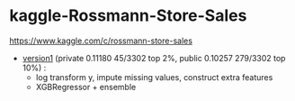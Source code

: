 # kaggle-Rossmann-Store-Sales

https://www.kaggle.com/c/rossmann-store-sales

- [version1](https://nbviewer.jupyter.org/github/qinhanmin2014/kaggle-Rossmann-Store-Sales/blob/master/version1.ipynb)
(private 0.11180 45/3302 top 2%, public 0.10257 279/3302 top 10%) :
  - log transform y, impute missing values, construct extra features
  - XGBRegressor + ensemble
